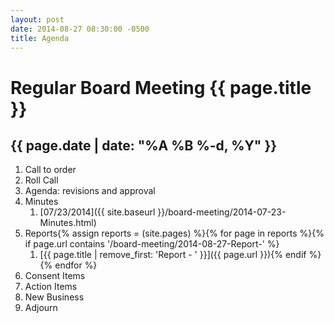 ```yaml
---
layout: post
date: 2014-08-27 08:30:00 -0500
title: Agenda
---
```


# Regular Board Meeting {{ page.title }}
## {{ page.date | date: "%A %B %-d, %Y" }}

1.  Call to order
1.  Roll Call
1.  Agenda: revisions and approval
1.  Minutes
    1. [07/23/2014]({{ site.baseurl }}/board-meeting/2014-07-23-Minutes.html)
1.  Reports{% assign reports = (site.pages) %}{% for page in reports %}{% if page.url contains '/board-meeting/2014-08-27-Report-' %}
    1. [{{ page.title | remove_first: 'Report - ' }}]({{ page.url }}){% endif %}{% endfor %}
1.  Consent Items
1.  Action Items
1.  New Business
1.  Adjourn
